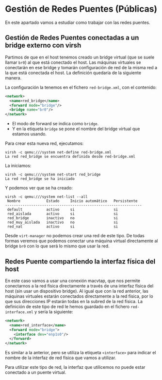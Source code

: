 # Gestión de Redes Puentes (Públicas)

En este apartado vamos  a estudiar como trabajar con las redes puentes.

## Gestión de Redes Puentes conectadas a un bridge externo con virsh

Partimos de que en el host tenemos creado un bridge virtual (que se suele llamar `br0`) al que está conectado el host. Las máquinas virtuales se conectarán en ese bridge y tomarán configuración de red de la misma red a la que está conectada el host. La definición quedaría de la siguiente manera.


La configuración la tenemos en el fichero `red-bridge.xml`, con el contenido:

```xml
<network>
  <name>red_bridge</name>
  <forward mode="bridge"/>
  <bridge name="br0"/>
</network>
```

* El modo de forward se indica como `bridge`.
* Y en la etiqueta `bridge` se pone el nombre del bridge virtual que estamos usando.

Para crear esta nueva red, ejecutamos:

```
virsh -c qemu:///system net-define red-bridge.xml 
La red red_bridge se encuentra definida desde red-bridge.xml
```

La iniciamos:

```
virsh -c qemu:///system net-start red_bridge
La red red_bridge se ha iniciado
```

Y podemos ver que se ha creado:

```
virsh -c qemu:///system net-list --all
 Nombre            Estado     Inicio automático   Persistente
---------------------------------------------------------------
 default           activo     si                  si
 red_aislada       activo     si                  si
 red_bridge        inactivo   no                  si
 red_muy_aislada   inactivo   no                  si
 red_nat           activo     si                  si
 ```

 Desde `virt-manager` no podemos crear una red de este tipo. De todas formas veremos que podemos conectar una máquina virtual directamente al bridge `br0` con lo que será lo mismo que usar la red.

##  Redes Puente compartiendo la interfaz física del host

En este caso vamos a usar una conexión macvtap, que nos permite conectarnos a la red física directamente a través de una interfaz física del host (sin usar un dispositivo bridge). Al igual que con la red anterior, las máquinas virtuales estarán conectados directamente a la red física, por lo que sus direcciones IP estarán todas en la subred de la red física. 
La definición de este tipo de red le hemos guardado en el fichero `red-interface.xml` y sería la siguiente:

```xml
<network>
  <name>red_interface</name>
  <forward mode="bridge">
    <interface dev="enp1s0"/>
  </forward>
</network>
```

Es similar a la anterior, pero se utiliza la etiqueta `<interface>` para indicar el nombre de la interfaz de red física que vamos a utilizar.

Para utilizar este tipo de red, la interfaz que utilicemos no puede estar conectado a un puente virtual.

